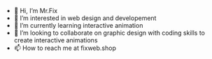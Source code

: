 - 👋 Hi, I’m Mr.Fix
- 👀 I’m interested in web design and developement
- 🌱 I’m currently learning interactive animation
- 💞️ I’m looking to collaborate on graphic design with coding skills to create interactive animations
- 📫 How to reach me at fixweb.shop

<!---
fixwebshop/fixwebshop is a ✨ special ✨ repository because its `README.md` (this file) appears on your GitHub profile.
You can click the Preview link to take a look at your changes.
--->
